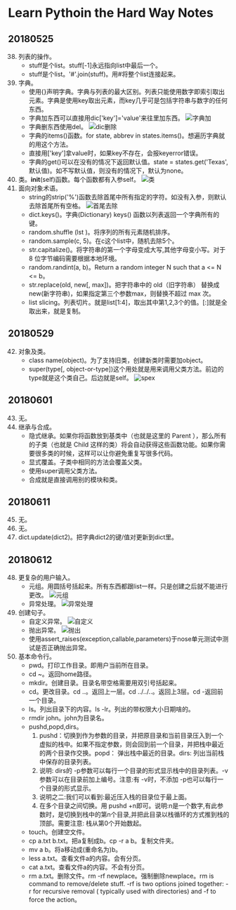 # Learn Pythoin the Hard Way Notes

## 20180525
38. 列表的操作。
    - stuff是个list。stuff[-1]永远指向list中最后一个。
    - stuff是个list。'#'.join(stuff)。用#将整个list连接起来。
39. 字典。
    - 使用{}声明字典。字典与列表的最大区别。列表只能使用数字即索引取出元素。字典是使用key取出元素，而key几乎可是包括字符串与数字的任何东西。
    - 字典加东西可以直接用dic['key']='value'来往里加东西。
    ![字典加](https://ws1.sinaimg.cn/large/e2989da6ly1frqw9afihfj206u00oq2p.jpg)
    - 字典删东西使用del。
    ![dic删除](https://ws1.sinaimg.cn/large/e2989da6ly1frqwft3xurj203q01ddfl.jpg)
    - 字典的items()函数。for state, abbrev in states.items()。想遍历字典就的用这个方法。
    - 直接用['key']拿value时，如果key不存在，会报keyerror错误。
    - 字典的get()可以在没有的情况下返回默认值。state = states.get('Texas',默认值)。如不写默认值，则没有的情况下，默认为none。
40. 类。__init__(self)函数。每个函数都有入参self。
![类](https://ws1.sinaimg.cn/large/e2989da6ly1frr1piltirj20bu06o74a.jpg)
41. 面向对象术语。
    - string的strip('%')函数去除首尾中所有指定的字符。如没有入参，则默认去除首尾所有空格。
    ![首尾去除](https://ws1.sinaimg.cn/large/e2989da6ly1frr7b3mgevj20cl04j74d.jpg)
    - dict.keys()。字典(Dictionary) keys() 函数以列表返回一个字典所有的键。
    - random.shuffle (lst )。将序列的所有元素随机排序。
    - random.sample(c, 5)。在c这个list中，随机去除5个。
    - str.capitalize()。将字符串的第一个字母变成大写,其他字母变小写。对于 8 位字节编码需要根据本地环境。
    - random.randint(a, b)。Return a random integer N such that a <= N <= b。
    - str.replace(old, new[, max])。把字符串中的 old（旧字符串） 替换成 new(新字符串)，如果指定第三个参数max，则替换不超过 max 次。
    - list slicing。列表切片。就是list[1:4]，取出其中第1,2,3个的值。[:]就是全取出来，就是复制。

## 20180529
42. 对象及类。
    - class name(object)。为了支持旧类，创建新类时需要加object。
    - super(type[, object-or-type])这个用处就是用来调用父类方法。前边的type就是这个类自己。后边就是self。
    ![spex](https://ws1.sinaimg.cn/large/e2989da6ly1frs1eea2n0j2083044q2s.jpg)

## 20180601
43. 无。
44. 继承与合成。
    - 隐式继承。如果你将函数放到基类中（也就是这里的 Parent ），那么所有的子类（也就是 Child 这样的类）将会自动获得这些函数功能。如果你需要很多类的时候，这样可以让你避免重复写很多代码。
    - 显式覆盖。子类中相同的方法会覆盖父类。
    - 使用super调用父类方法。
    - 合成就是直接调用别的模块和类。

## 20180611
45. 无。
46. 无。
47. dict.update(dict2)。把字典dict2的键/值对更新到dict里。

## 20180612
48. 更复杂的用户输入。
    - 元组。用圆括号括起来。所有东西都跟list一样。只是创建之后就不能进行更改。
    ![元组](https://ws1.sinaimg.cn/large/e2989da6ly1fs8ig6huicj20de00xjr6.jpg)
    - 异常处理。
    ![异常处理](https://ws1.sinaimg.cn/large/e2989da6ly1fs8ikc083nj208i04da9y.jpg)
49. 创建句子。
    - 自定义异常。
    ![自定义](https://ws1.sinaimg.cn/large/e2989da6ly1fs8jjiunkmj20b201ndfn.jpg)
    - 抛出异常。
    ![抛出](https://ws1.sinaimg.cn/large/e2989da6ly1fs8jk2o0rvj20g100la9v.jpg)
    - 使用assert_raises(exception,callable,parameters)于nose单元测试中测试是否正确抛出异常。
53. 基本命令行。
    - pwd。打印工作目录。即用户当前所在目录。
    - cd ~。返回home路径。
    - mkdir。创建目录。目录名带空格需要用双引号括起来。
    - cd。更改目录。cd ..。返回上一层。cd ../../..。返回上3层。cd -返回前一个目录。
    - ls。列出目录下的内容。ls -lr。列出的带权限大小日期啥的。
    - rmdir john。john为目录名。
    - pushd,popd,dirs。
        1. pushd：切换到作为参数的目录，并把原目录和当前目录压入到一个虚拟的栈中。如果不指定参数，则会回到前一个目录，并把栈中最近的两个目录作交换。popd： 弹出栈中最近的目录。dirs: 列出当前栈中保存的目录列表。
        2. 说明: dirs的 -p参数可以每行一个目录的形式显示栈中的目录列表。-v参数可以在目录前加上编号。注意:有 -v时，不添加 -p也可以每行一个目录的形式显示。
        3. 说明之二:我们可以看到:最近压入栈的目录位于最上面。
        4. 在多个目录之间切换。用 pushd +n即可。说明:n是一个数字,有此参数时，是切换到栈中的第n个目录,并把此目录以栈循环的方式推到栈的顶部。需要注意: 栈从第0个开始数起。
    - touch。创建空文件。
    - cp a.txt b.txt。把a复制成b。cp -r a b。复制文件夹。
    - mv a b。将a移动成(重命名为)b。
    - less a.txt。查看文件a的内容。会有分页。
    - cat a.txt。查看文件a的内容。不会有分页。
    - rm a.txt。删除文件。rm -rf newplace。强制删除newplace。rm is command to remove/delete stuff. -rf is two options joined together: -r for recursive removal ( typically used with directories) and -f to force the action。
